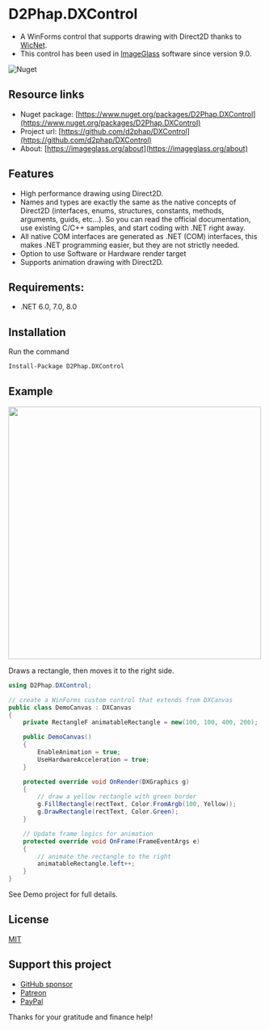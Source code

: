 # D2Phap.DXControl
- A WinForms control that supports drawing with Direct2D thanks to [WicNet](https://github.com/smourier/WicNet).
- This control has been used in [ImageGlass](https://github.com/d2phap/ImageGlass) software since version 9.0.

![Nuget](https://img.shields.io/nuget/dt/D2Phap.DXControl?color=%2300a8d6&logo=nuget)


## Resource links
- Nuget package: [https://www.nuget.org/packages/D2Phap.DXControl](https://www.nuget.org/packages/D2Phap.DXControl)
- Project url: [https://github.com/d2phap/DXControl](https://github.com/d2phap/DXControl)
- About: [https://imageglass.org/about](https://imageglass.org/about)


## Features
- High performance drawing using Direct2D.
- Names and types are exactly the same as the native concepts of Direct2D (interfaces, enums, structures, constants, methods, arguments, guids, etc...). So you can read the official documentation, use existing C/C++ samples, and start coding with .NET right away.
- All native COM interfaces are generated as .NET (COM) interfaces, this makes .NET programming easier, but they are not strictly needed.
- Option to use Software or Hardware render target
- Supports animation drawing with Direct2D.

## Requirements:
- .NET 6.0, 7.0, 8.0

## Installation
Run the command
```bash
Install-Package D2Phap.DXControl
```


## Example


<img src="https://github.com/user-attachments/assets/837414d9-b342-487b-99c9-056b8a24205d" width="500" />

Draws a rectangle, then moves it to the right side.

```cs
using D2Phap.DXControl;

// create a WinForms custom control that extends from DXCanvas
public class DemoCanvas : DXCanvas
{
    private RectangleF animatableRectangle = new(100, 100, 400, 200);

    public DemoCanvas()
    {
        EnableAnimation = true;
        UseHardwareAcceleration = true;
    }

    protected override void OnRender(DXGraphics g)
    {
        // draw a yellow rectangle with green border
        g.FillRectangle(rectText, Color.FromArgb(100, Yellow));
        g.DrawRectangle(rectText, Color.Green);
    }

    // Update frame logics for animation
    protected override void OnFrame(FrameEventArgs e)
    {
        // animate the rectangle to the right
        animatableRectangle.left++;
    }
}

```

See Demo project for full details.

## License
[MIT](LICENSE)

## Support this project
- [GitHub sponsor](https://github.com/sponsors/d2phap)
- [Patreon](https://www.patreon.com/d2phap)
- [PayPal](https://www.paypal.me/d2phap)

Thanks for your gratitude and finance help!

